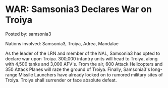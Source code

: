# WAR: Samsonia3 Declares War on Troiya

Posted by: samsonia3

Nations involved: Samsonia3, Troiya, Adrea, Mandalae

As the leader of the LRN and member of the NAL, Samsonia3 has opted to declare war upon Troiya. 300,000 infantry units will head to Troiya, along with 4,500 tanks and 3,000 AFV's. From the air, 600 Attack Helicopters and 350 Attack Planes will raze the ground of Troiya. Finally, Samsonia3's long-range Missile Launchers have already locked on to rumored military sites of Troiya. Troiya shall surrender or face absolute defeat.